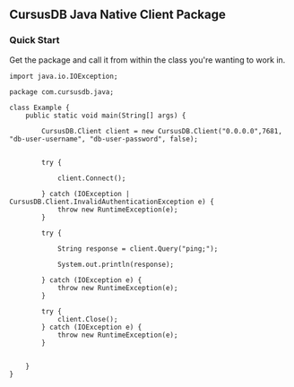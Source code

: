 ## CursusDB Java Native Client Package
### Quick Start
Get the package and call it from within the class you're wanting to work in.


```
import java.io.IOException;

package com.cursusdb.java;

class Example {
    public static void main(String[] args) {

        CursusDB.Client client = new CursusDB.Client("0.0.0.0",7681, "db-user-username", "db-user-password", false);


        try {

            client.Connect();

        } catch (IOException | CursusDB.Client.InvalidAuthenticationException e) {
            throw new RuntimeException(e);
        }

        try {

            String response = client.Query("ping;");

            System.out.println(response);

        } catch (IOException e) {
            throw new RuntimeException(e);
        }

        try {
            client.Close();
        } catch (IOException e) {
            throw new RuntimeException(e);
        }


    }
}
```